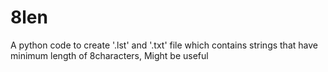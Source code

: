# 8len
A python code to create '.lst' and '.txt' file which contains strings that have minimum length of 8characters, Might be useful 
